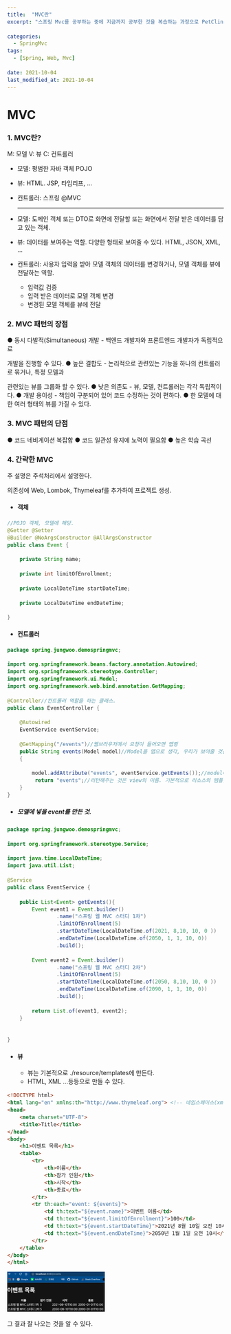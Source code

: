 ```yaml
---
title:  "MVC란"
excerpt: "스프링 Mvc를 공부하는 중에 지금까지 공부한 것을 복습하는 과정으로 PetClinic을 분석하기로 하였다."

categories:
  - SpringMvc
tags:
  - [Spring, Web, Mvc]
 
date: 2021-10-04
last_modified_at: 2021-10-04
---
```






# MVC

### 1. MVC란?

M: 모델
 V: 뷰
 C: 컨트롤러

- 모델: 평범한 자바 객체 POJO 

- 뷰: HTML. JSP, 타임리프, ... 

- 컨트롤러: 스프링 @MVC

  -------------------------------------------------------------------

- 모델: 도메인 객체 또는 DTO로 화면에 전달할 또는 화면에서 전달 받은 데이터를 담고 있는 객체. 

- 뷰: 데이터를 보여주는 역할. 다양한 형태로 보여줄 수 있다. HTML, JSON, XML, ... 

- 컨트롤러: 사용자 입력을 받아 모델 객체의 데이터를 변경하거나, 모델 객체를 뷰에 전달하는 역할. 
  - 입력값 검증
  - 입력 받은 데이터로 모델 객체 변경 
  - 변경된 모델 객체를 뷰에 전달

### 2. MVC 패턴의 장점

 ● 동시 다발적(Simultaneous) 개발 - 백엔드 개발자와 프론트엔드 개발자가 독립적으로

개발을 진행할 수 있다.
 ● 높은 결합도 - 논리적으로 관련있는 기능을 하나의 컨트롤러로 묶거나, 특정 모델과

관련있는 뷰를 그룹화 할 수 있다.
 ● 낮은 의존도 - 뷰, 모델, 컨트롤러는 각각 독립적이다.
 ● 개발 용이성 - 책임이 구분되어 있어 코드 수정하는 것이 편하다. ● 한 모델에 대한 여러 형태의 뷰를 가질 수 있다.

### 3. MVC 패턴의 단점

 ● 코드 네비게이션 복잡함
 ● 코드 일관성 유지에 노력이 필요함 ● 높은 학습 곡선





### 4. 간략한 MVC

주 설명은 주석처리에서 설명한다.

의존성에 Web, Lombok, Thymeleaf를 추가하여 프로젝트 생성.

- #### 객체

```java
//POJO 객체, 모델에 해당.
@Getter @Setter
@Builder @NoArgsConstructor @AllArgsConstructor
public class Event {

    private String name;

    private int limitOfEnrollment;

    private LocalDateTime startDateTime;

    private LocalDateTime endDateTime;

}
```



- #### 컨트롤러

```java
package spring.jungwoo.demospringmvc;

import org.springframework.beans.factory.annotation.Autowired;
import org.springframework.stereotype.Controller;
import org.springframework.ui.Model;
import org.springframework.web.bind.annotation.GetMapping;

@Controller//컨트롤러 역할을 하는 클래스.
public class EventController {

    @Autowired
    EventService eventService;

    @GetMapping("/events")//웹브라우저에서 요청이 들어오면 맵핑
    public String events(Model model)//Model을 맵으로 생각, 우리가 보여줄 것을 담으면 된다.
    {

        model.addAttribute("events", eventService.getEvents());//model에 event들 담기.
         return "events";//리턴해주는 것은 view의 이름. 기본적으로 리소스의 템플릿에서 찾게된다.
    }
}

```



- ##### 모델에 넣을 event를 만든 것.

```java
package spring.jungwoo.demospringmvc;

import org.springframework.stereotype.Service;

import java.time.LocalDateTime;
import java.util.List;

@Service
public class EventService {

    public List<Event> getEvents(){
        Event event1 = Event.builder()
                .name("스프링 웹 MVC 스터디 1차")
                .limitOfEnrollment(5)
                .startDateTime(LocalDateTime.of(2021, 8,10, 10, 0 ))
                .endDateTime(LocalDateTime.of(2050, 1, 1, 10, 0))
                .build();

        Event event2 = Event.builder()
                .name("스프링 웹 MVC 스터디 2차")
                .limitOfEnrollment(5)
                .startDateTime(LocalDateTime.of(2050, 8,10, 10, 0 ))
                .endDateTime(LocalDateTime.of(2090, 1, 1, 10, 0))
                .build();

        return List.of(event1, event2);
    }


}
```

- #### 뷰

  - 뷰는 기본적으로 ./resource/templates에 만든다.
  - HTML, XML ...등등으로 만들 수 있다.

```html
<!DOCTYPE html>
<html lang="en" xmlns:th="http://www.thymeleaf.org"> <!-- 네임스페이스(xmlns)를 추가하겠다. 어디에 정의가 되어있느냐 http~ -->
<head>
    <meta charset="UTF-8">
    <title>Title</title>
</head>
<body>
    <h1>이벤트 목록</h1>
    <table>
        <tr>
            <th>이름</th>
            <th>참가 인원</th>
            <th>시작</th>
            <th>종료</th>
        </tr>
        <tr th:each="event: ${events}">
            <td th:text="${event.name}">이벤트 이름</td>
            <td th:text="${event.limitOfEnrollment}">100</td>
            <td th:text="${event.startDateTime}">2021년 8월 10일 오전 10시</td>
            <td th:text="${event.endDateTime}">2050년 1월 1일 오전 10시</td>
        </tr>
    </table>
</body>
</html>	
```



<img src="/assets/images/image-20211003035659845.png" alt="image-20211003035659845" style="width:45%;" />

그 결과 잘 나오는 것을 알 수 있다.

